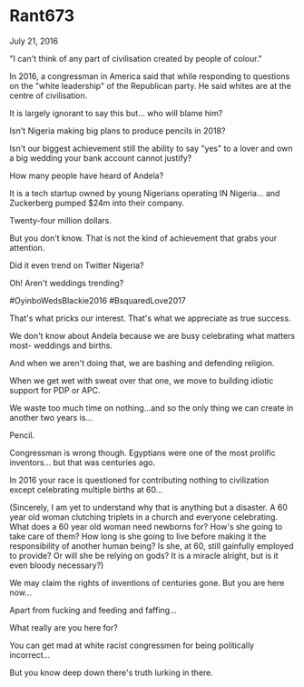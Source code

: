# Rant673


July 21, 2016

"I can't think of any part of civilisation created by people of colour."

In 2016, a congressman in America said that while responding to questions on the "white leadership" of the Republican party. He said whites are at the centre of civilisation.

It is largely ignorant to say this but... who will blame him?

Isn't Nigeria making big plans to produce pencils in 2018?

Isn't our biggest achievement still the ability to say "yes" to a lover and own a big wedding your bank account cannot justify?

How many people have heard of Andela? 

It is a tech startup owned by young Nigerians operating IN Nigeria... and Zuckerberg pumped $24m into their company. 

Twenty-four million dollars.

But you don't know. That is not the kind of achievement that grabs your attention.

Did it even trend on Twitter Nigeria?

Oh! Aren't weddings trending?

#OyinboWedsBlackie2016 #BsquaredLove2017

That's what pricks our interest. That's what we appreciate as true success.

We don't know about Andela because we are busy celebrating what matters most- weddings and births.

And when we aren't doing that, we are bashing and defending religion.

When we get wet with sweat over that one, we move to building idiotic support for PDP or APC.

We waste too much time on nothing...and so the only thing we can create in another two years is...

Pencil.

Congressman is wrong though. Egyptians were one of the most prolific inventors... but that was centuries ago.

In 2016 your race is questioned for contributing nothing to civilization except celebrating multiple births at 60...

(Sincerely, I am yet to understand why that is anything but a disaster. A 60 year old woman clutching triplets in a church and everyone celebrating. What does a 60 year old woman need newborns for? How's she going to take care of them? How long is she going to live before making it the responsibility of another human being? Is she, at 60, still gainfully employed to provide? Or will she be relying on gods? It is a miracle alright, but is it even bloody necessary?)

We may claim the rights of inventions of centuries gone. But you are here now...

Apart from fucking and feeding and faffing...

What really are you here for?

You can get mad at white racist congressmen for being politically incorrect...

But you know deep down there's truth lurking in there.